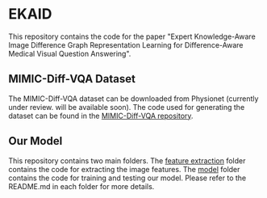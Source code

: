 # EKAID
This repository contains the code for the paper "Expert Knowledge-Aware Image Difference Graph Representation Learning for Difference-Aware Medical Visual Question Answering".


## MIMIC-Diff-VQA Dataset
The MIMIC-Diff-VQA dataset can be downloaded from Physionet (currently under review. will be available soon). The code used for generating the dataset can be found in the [MIMIC-Diff-VQA repository](https://github.com/Holipori/MIMIC-Diff-VQA).

## Our Model
This repository contains two main folders. The [feature extraction](./feature%20extraction) folder contains the code for extracting the image features. The [model](./model) folder contains the code for training and testing our model. Please refer to the README.md in each folder for more details.

